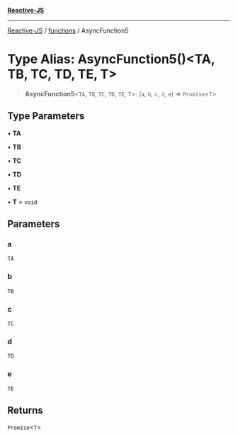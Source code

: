 [**Reactive-JS**](../../README.md)

***

[Reactive-JS](../../README.md) / [functions](../README.md) / AsyncFunction5

# Type Alias: AsyncFunction5()\<TA, TB, TC, TD, TE, T\>

> **AsyncFunction5**\<`TA`, `TB`, `TC`, `TD`, `TE`, `T`\>: (`a`, `b`, `c`, `d`, `e`) => `Promise`\<`T`\>

## Type Parameters

• **TA**

• **TB**

• **TC**

• **TD**

• **TE**

• **T** = `void`

## Parameters

### a

`TA`

### b

`TB`

### c

`TC`

### d

`TD`

### e

`TE`

## Returns

`Promise`\<`T`\>
